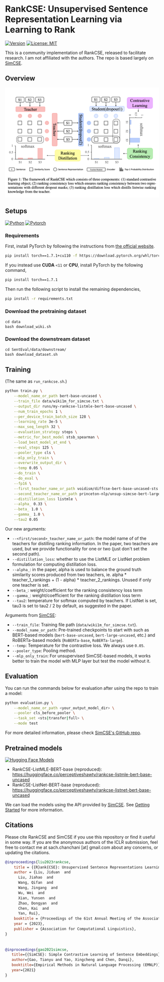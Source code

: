 # RankCSE: Unsupervised Sentence Representation Learning via Learning to Rank

[![Version](https://img.shields.io/badge/Version-v0.1.0-blue?color=FF8000?color=009922)](https://img.shields.io/badge/Version-v0.1.0-blue)
[![License: MIT](https://img.shields.io/badge/License-MIT-orange.svg)](https://opensource.org/licenses/MIT)

This is a community implementation of RankCSE, released to facilitate research. I am not affiliated with the authors. The repo is based largely on [SimCSE](https://github.com/princeton-nlp/SimCSE).

## Overview
![RankCSE](rankcse.png)

## Setups

[![Python](https://img.shields.io/badge/python-3.8.6-blue?logo=python&logoColor=FED643)](https://www.python.org/downloads/release/python-386/)
[![Pytorch](https://img.shields.io/badge/pytorch-1.7.1-red?logo=pytorch)](https://pytorch.org/get-started/previous-versions/)

### Requirements

First, install PyTorch by following the instructions from [the official website](https://pytorch.org). 

```bash
pip install torch==1.7.1+cu110 -f https://download.pytorch.org/whl/torch_stable.html
```

If you instead use **CUDA** `<11` or **CPU**, install PyTorch by the following command,

```bash
pip install torch==1.7.1
```

Then run the following script to install the remaining dependencies,

```bash
pip install -r requirements.txt
```

### Download the pretraining dataset
```
cd data
bash download_wiki.sh
```

### Download the downstream dataset
```
cd SentEval/data/downstream/
bash download_dataset.sh
```

## Training
(The same as `run_rankcse.sh`.)
```bash
python train.py \
    --model_name_or_path bert-base-uncased \
    --train_file data/wiki1m_for_simcse.txt \
    --output_dir runs/my-rankcse-listmle-bert-base-uncased \
    --num_train_epochs 1 \
    --per_device_train_batch_size 128 \
    --learning_rate 3e-5 \
    --max_seq_length 32 \
    --evaluation_strategy steps \
    --metric_for_best_model stsb_spearman \
    --load_best_model_at_end \
    --eval_steps 125 \
    --pooler_type cls \
    --mlp_only_train \
    --overwrite_output_dir \
    --temp 0.05 \
    --do_train \
    --do_eval \
    --fp16 \
    --first_teacher_name_or_path voidism/diffcse-bert-base-uncased-sts \
    --second_teacher_name_or_path princeton-nlp/unsup-simcse-bert-large-uncased \
    --distillation_loss listmle \
    --alpha_ 0.33 \
    --beta_ 1.0 \
    --gamma_ 1.0 \
    --tau2 0.05
```

Our new arguments:
* `--<first/second>_teacher_name_or_path`: the model name of of the teachers for distilling ranking information. In the paper, two teachers are used, but we provide functionality for one or two (just don't set the second path).
* `--distillation_loss`: whether to use the ListMLE or ListNet problem formulation for computing distillation loss. 
* `--alpha_`: in the paper, alpha is used to balance the ground truth similarity scores produced from two teachers, ie. alpha * teacher_1_rankings + (1 - alpha) * teacher_2_rankings. Unused if only one teacher is set.
* `--beta_`: weight/coefficient for the ranking consistency loss term
* `--gamma_`: weight/coefficient for the ranking distillation loss term
* `--tau2`: temperature for softmax computed by teachers. If ListNet is set, tau3 is set to tau2 / 2 by default, as suggested in the paper. 


Arguments from [SimCSE](https://github.com/princeton-nlp/SimCSE):
* `--train_file`: Training file path (`data/wiki1m_for_simcse.txt`). 
* `--model_name_or_path`: Pre-trained checkpoints to start with such as BERT-based models (`bert-base-uncased`, `bert-large-uncased`, etc.) and RoBERTa-based models (`RoBERTa-base`, `RoBERTa-large`).
* `--temp`: Temperature for the contrastive loss. We always use `0.05`.
* `--pooler_type`: Pooling method.
* `--mlp_only_train`: For unsupervised SimCSE-based models, it works better to train the model with MLP layer but test the model without it.

## Evaluation

You can run the commands below for evaluation after using the repo to train a model:

```bash
python evaluation.py \
    --model_name_or_path <your_output_model_dir> \
    --pooler cls_before_pooler \
    --task_set <sts|transfer|full> \
    --mode test
```

For more detailed information, please check [SimCSE's GitHub repo](https://github.com/princeton-nlp/SimCSE).


## Pretrained models

[![Hugging Face Models](https://img.shields.io/badge/%F0%9F%A4%97-Models-yellow)](https://huggingface.co/perceptiveshawty)

* RankCSE-ListMLE-BERT-base (reproduced): https://huggingface.co/perceptiveshawty/rankcse-listmle-bert-base-uncased
* RankCSE-ListNet-BERT-base (reproduced): https://huggingface.co/perceptiveshawty/rankcse-listnet-bert-base-uncased

We can load the models using the API provided by [SimCSE](https://github.com/princeton-nlp/SimCSE). 
See [Getting Started](https://github.com/princeton-nlp/SimCSE#getting-started) for more information.

## Citations

Please cite RankCSE and SimCSE if you use this repository or find it useful in some way. If you are the anonymous authors of the ICLR submission, feel free to contact me
at sach.chanchani [at] gmail.com about any concerns, or updating the citations. 

```bibtex
@inproceedings{liu2023rankcse,
    title = {{R}ank{CSE}: Unsupervised Sentence Representations Learning via Learning to Rank},
    author = {Liu, Jiduan  and
      Liu, Jiahao  and
      Wang, Qifan  and
      Wang, Jingang  and
      Wu, Wei  and
      Xian, Yunsen  and
      Zhao, Dongyan  and
      Chen, Kai  and
      Yan, Rui},
    booktitle = {Proceedings of the 61st Annual Meeting of the Association for Computational Linguistics (Volume 1: Long Papers)},
    year = {2023},
    publisher = {Association for Computational Linguistics},
}


@inproceedings{gao2021simcse,
   title={{SimCSE}: Simple Contrastive Learning of Sentence Embeddings},
   author={Gao, Tianyu and Yao, Xingcheng and Chen, Danqi},
   booktitle={Empirical Methods in Natural Language Processing (EMNLP)},
   year={2021}
}
```
